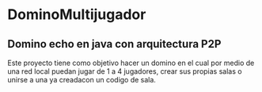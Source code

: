 # DominoMultijugador
## Domino echo en java con arquitectura P2P
Este proyecto tiene como objetivo hacer un domino en el cual por medio de una red local puedan jugar de 1 a 4 jugadores, crear sus propias salas o unirse a una ya creadacon un codigo de sala. 
